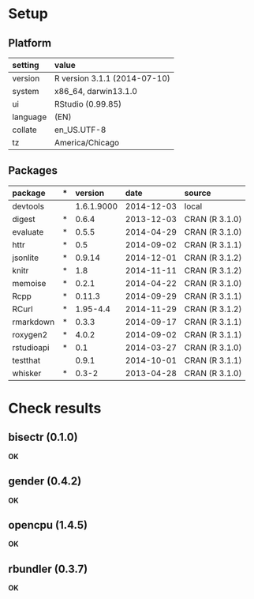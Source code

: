# Setup

## Platform

|setting  |value                        |
|:--------|:----------------------------|
|version  |R version 3.1.1 (2014-07-10) |
|system   |x86_64, darwin13.1.0         |
|ui       |RStudio (0.99.85)            |
|language |(EN)                         |
|collate  |en_US.UTF-8                  |
|tz       |America/Chicago              |

## Packages

|package    |*  |version    |date       |source         |
|:----------|:--|:----------|:----------|:--------------|
|devtools   |   |1.6.1.9000 |2014-12-03 |local          |
|digest     |*  |0.6.4      |2013-12-03 |CRAN (R 3.1.0) |
|evaluate   |*  |0.5.5      |2014-04-29 |CRAN (R 3.1.0) |
|httr       |*  |0.5        |2014-09-02 |CRAN (R 3.1.1) |
|jsonlite   |*  |0.9.14     |2014-12-01 |CRAN (R 3.1.2) |
|knitr      |*  |1.8        |2014-11-11 |CRAN (R 3.1.2) |
|memoise    |*  |0.2.1      |2014-04-22 |CRAN (R 3.1.0) |
|Rcpp       |*  |0.11.3     |2014-09-29 |CRAN (R 3.1.1) |
|RCurl      |*  |1.95-4.4   |2014-11-29 |CRAN (R 3.1.2) |
|rmarkdown  |*  |0.3.3      |2014-09-17 |CRAN (R 3.1.1) |
|roxygen2   |*  |4.0.2      |2014-09-02 |CRAN (R 3.1.1) |
|rstudioapi |*  |0.1        |2014-03-27 |CRAN (R 3.1.0) |
|testthat   |   |0.9.1      |2014-10-01 |CRAN (R 3.1.1) |
|whisker    |*  |0.3-2      |2013-04-28 |CRAN (R 3.1.0) |

# Check results

## bisectr (0.1.0)

__OK__

## gender (0.4.2)

__OK__

## opencpu (1.4.5)

__OK__

## rbundler (0.3.7)

__OK__

